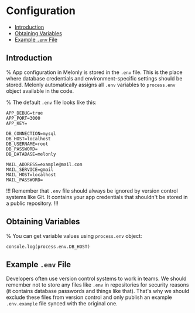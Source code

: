 <!-- omit in toc -->
# Configuration

- [Introduction](#introduction)
- [Obtaining Variables](#obtaining-variables)
- [Example `.env` File](#example-env-file)

## Introduction

% App configuration in Melonly is stored in the `.env` file. This is the place where database credentials and environment-specific settings should be stored. Melonly automatically assigns all `.env` variables to `process.env` object available in the code.

% The default `.env` file looks like this:

```
APP_DEBUG=true
APP_PORT=3000
APP_KEY=

DB_CONNECTION=mysql
DB_HOST=localhost
DB_USERNAME=root
DB_PASSWORD=
DB_DATABASE=melonly

MAIL_ADDRESS=example@mail.com
MAIL_SERVICE=gmail
MAIL_HOST=localhost
MAIL_PASSWORD=
```

!!!
Remember that `.env` file should always be ignored by version control systems like Git. It contains your app credentials that shouldn't be stored in a public repository.
!!!

## Obtaining Variables

% You can get variable values using `process.env` object:

```
console.log(process.env.DB_HOST)
```

## Example `.env` File

Developers often use version control systems to work in teams. We should remember not to store any files like `.env` in repositories for security reasons (it contains database passwords and things like that). That's why we should exclude these files from version control and only publish an example `.env.example` file synced with the original one.
